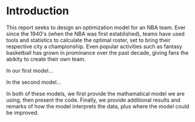 # Introduction

This report seeks to design an optimization model for an NBA team. Ever since the 1940's (when the NBA was first established), teams have used tools and statistics to calculate the optimal roster, set to bring their respective city a championship. Even  popular activities such as fantasy basketball has grown in prominance over the past decade, giving fans the abikity to create their own team.

In our first model...


In the second model...

In both of these models, we first provide the mathamatical model we are using, then present the code. Finally, we provide additional results and remarks of how the model interprets the data, plus where the model could be improved.
